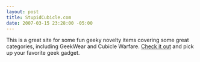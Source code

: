 ```yaml
---
layout: post
title: StupidCubicle.com
date: 2007-03-15 23:28:00 -05:00
---
```


This is a great site for some fun geeky novelty items covering some great categories, including GeekWear and Cubicle Warfare. [Check it out](http://www.stupidcubicle.com/) and pick up your favorite geek gadget.

